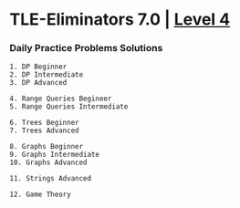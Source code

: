 # TLE-Eliminators 7.0 | [Level 4](https://www.tle-eliminators.com/courses/public/4)
### Daily Practice Problems Solutions

```
1. DP Beginner
2. DP Intermediate
3. DP Advanced

4. Range Queries Begineer
5. Range Queries Intermediate

6. Trees Beginner
7. Trees Advanced

8. Graphs Beginner
9. Graphs Intermediate
10. Graphs Advanced

11. Strings Advanced

12. Game Theory
```